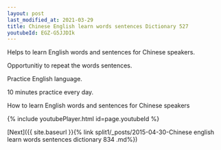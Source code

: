 ```yaml
---
layout: post
last_modified_at: 2021-03-29
title: Chinese English learn words sentences Dictionary 527 
youtubeId: EGZ-G5JJDIk
---
```

 
 
Helps to learn English words and sentences for Chinese speakers.

Opportunitiy to repeat the words sentences. 

Practice English language. 
 
10 minutes practice every day. 
 
How to learn English words and sentences for Chinese speakers 
 
{% include youtubePlayer.html id=page.youtubeId %}
 
 
[Next]({{ site.baseurl }}{% link  split1/_posts/2015-04-30-Chinese english learn words sentences dictionary 834 .md%})
 
